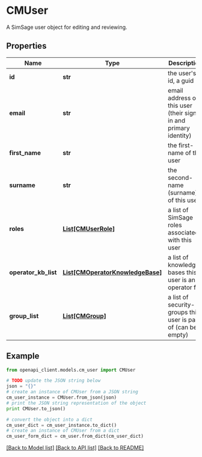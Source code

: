 # CMUser

A SimSage user object for editing and reviewing.

## Properties
Name | Type | Description | Notes
------------ | ------------- | ------------- | -------------
**id** | **str** | the user&#39;s id, a guid | 
**email** | **str** | email address of this user (their sign-in and primary identity) | 
**first_name** | **str** | the first-name of this user | 
**surname** | **str** | the second-name (surname) of this user | 
**roles** | [**List[CMUserRole]**](CMUserRole.md) | a list of SimSage roles associated with this user | 
**operator_kb_list** | [**List[CMOperatorKnowledgeBase]**](CMOperatorKnowledgeBase.md) | a list of knowledge-bases this user is an operator for | 
**group_list** | [**List[CMGroup]**](CMGroup.md) | a list of security-groups this user is part of (can be empty) | 

## Example

```python
from openapi_client.models.cm_user import CMUser

# TODO update the JSON string below
json = "{}"
# create an instance of CMUser from a JSON string
cm_user_instance = CMUser.from_json(json)
# print the JSON string representation of the object
print CMUser.to_json()

# convert the object into a dict
cm_user_dict = cm_user_instance.to_dict()
# create an instance of CMUser from a dict
cm_user_form_dict = cm_user.from_dict(cm_user_dict)
```
[[Back to Model list]](../README.md#documentation-for-models) [[Back to API list]](../README.md#documentation-for-api-endpoints) [[Back to README]](../README.md)



